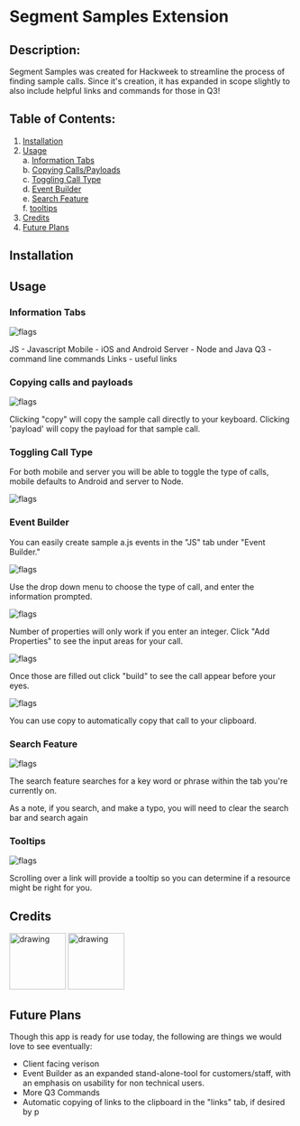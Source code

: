 # Segment Samples Extension #

## Description: ## 
Segment Samples was created for Hackweek to streamline the process of finding sample calls. Since it's creation, it has expanded in scope slightly to also include helpful links and commands for those in Q3!

## Table of Contents: ## 
1. [Installation](#installation)
2. [Usage](#usage)<BR>
  a. [Information Tabs](#information-tabs)<BR>
  b. [Copying Calls/Payloads](#copying-calls-and-payloads)<BR>
  c. [Toggling Call Type](#toggling-call-type)<BR>
  d. [Event Builder](#event-builder)<BR>
  e. [Search Feature](#search-feature)<BR>
  f. [tooltips](#Tooltips)<BR>
3. [Credits](#credits)
4. [Future Plans](#future-plans)

## Installation ##

## Usage ##

### Information Tabs ###
![flags](https://i.imgur.com/zk0ZMLy.png)

JS - Javascript
Mobile - iOS and Android
Server - Node and Java
Q3 - command line commands
Links - useful links

### Copying calls and payloads ###

![flags](https://i.imgur.com/CAplZAq.png)

Clicking "copy" will copy the sample call directly to your keyboard. Clicking 'payload' will copy the payload for that sample call. 

### Toggling Call Type ###

For both mobile and server you will be able to toggle the type of calls, mobile defaults to Android and server to Node.

![flags](https://i.imgur.com/dbkk3nJ.png)

### Event Builder ###
You can easily create sample a.js events in the "JS" tab under "Event Builder."

![flags](https://i.imgur.com/Es5vh7L.png)

Use the drop down menu to choose the type of call, and enter the information prompted. 

![flags](https://i.imgur.com/WjxOqEE.png)

Number of properties will only work if you enter an integer. Click "Add Properties" to see the input areas for your call. 

![flags](https://i.imgur.com/ADvLZG3.png)

Once those are filled out click "build" to see the call appear before your eyes. 

![flags](https://i.imgur.com/CAcm9ZC.png) 

You can use copy to automatically copy that call to your clipboard. 

### Search Feature ###

![flags](https://i.imgur.com/Ha3HdGr.png)

The search feature searches for a key word or phrase within the tab you're currently on.

As a note, if you search, and make a typo, you will need to clear the search bar and search again


### Tooltips ###

![flags](https://i.imgur.com/9jnuQFL.png)

Scrolling over a link will provide a tooltip so you can determine if a resource might be right for you.

## Credits ##

<a href="https://github.com/gezgblack"><img src="https://avatars0.githubusercontent.com/u/7914065?s=460&v=4" alt="drawing" width="100"/></a> <a href="https://github.com/inertiawhoosh"><img src="https://avatars0.githubusercontent.com/u/44040482?s=460&v=4 =100px" alt="drawing" width="100"/></a>

## Future Plans ##

Though this app is ready for use today, the following are things we would love to see eventually: 
- Client facing verison 
- Event Builder as an expanded stand-alone-tool for customers/staff, with an emphasis on usability for non technical users.
- More Q3 Commands
- Automatic copying of links to the clipboard in the "links" tab, if desired by p
